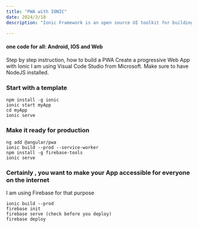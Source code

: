 ```yaml
---
title: "PWA with IONIC"
date: 2024/3/18
description: "Ionic Framework is an open source UI toolkit for building performant, high-quality mobile and desktop apps using the latest web technologies (HTML,CSS, JS) "

---
```




#### one code for all: Android, IOS and Web

Step by step instruction, how to build a PWA
Create a progressive Web App with Ionic
I am using Visual Code Studio from Microsoft. Make sure to have NodeJS installed.

### Start with a template

```
npm install -g ionic
ionic start myApp
cd myApp
ionic serve
```

### Make it ready for production

```
ng add @angular/pwa
ionic build --prod --service-worker
npm install -g firebase-tools
ionic serve
```

### Certainly , you want to make your App accessible for everyone on the internet

I am using Firebase for that  purpose

```
ionic build --prod
firebase init
firebase serve (check before you deploy)
firebase deploy

```



